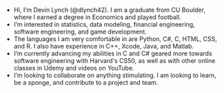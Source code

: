 - Hi, I’m Devin Lynch (@dlynch42). I am a graduate from CU Boulder, where I earned a degree in Economics and played football.
- I’m interested in statistics, data modeling, financial engineering, software engineering, and game development.
- The languages I am very comfortable in are Python, C#, C, HTML, CSS, and R. I also have experience in C++, Xcode, Java, and Matlab. 
- I’m currently advancing my abilities in C and C# geared more towards software engineering with Harvard's CS50, as well as with other online classes in Udemy and videos on YouTube.
- I’m looking to collaborate on anything stimulating. I am looking to learn, be a sponge, and contribute to a project and team.

<!---
dlynch42/dlynch42 is a ✨ special ✨ repository because its `README.md` (this file) appears on your GitHub profile.
You can click the Preview link to take a look at your changes.
--->
